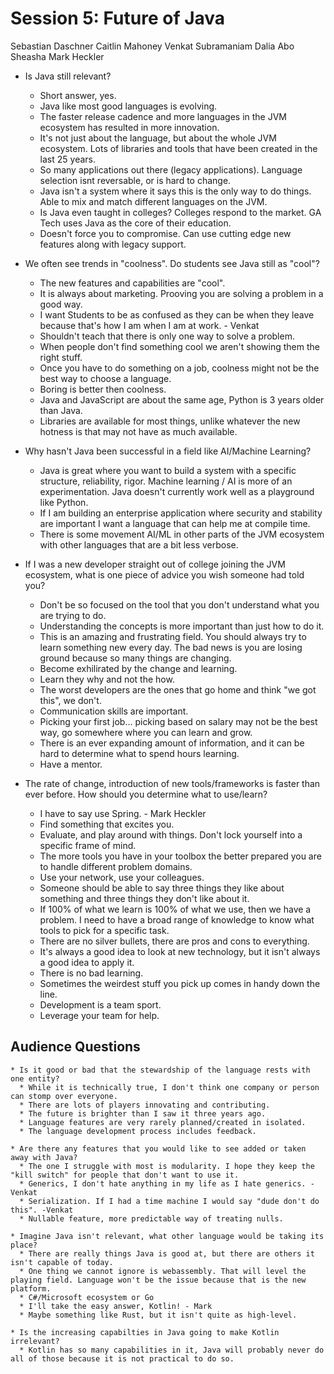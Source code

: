 # Session 5: Future of Java

Sebastian Daschner
Caitlin Mahoney
Venkat Subramaniam
Dalia Abo Sheasha
Mark Heckler

  * Is Java still relevant?
    * Short answer, yes.
    * Java like most good languages is evolving. 
    * The faster release cadence and more languages in the JVM ecosystem has resulted in more innovation.
    * It's not just about the language, but about the whole JVM ecosystem. Lots of libraries and tools that have been created in the last 25 years.
    * So many applications out there (legacy applications). Language selection isnt reversable, or is hard to change.
    * Java isn't a system where it says this is the only way to do things. Able to mix and match different languages on the JVM.
    * Is Java even taught in colleges? Colleges respond to the market. GA Tech uses Java as the core of their education.
    * Doesn't force you to compromise. Can use cutting edge new features along with legacy support.
    
  * We often see trends in "coolness". Do students see Java still as "cool"?
    * The new features and capabilities are "cool".
    * It is always about marketing. Prooving you are solving a problem in a good way.
    * I want Students to be as confused as they can be when they leave because that's how I am when I am at work. - Venkat
    * Shouldn't teach that there is only one way to solve a problem.
    * When people don't find something cool we aren't showing them the right stuff.
    * Once you have to do something on a job, coolness might not be the best way to choose a language.
    * Boring is better then coolness.
    * Java and JavaScript are about the same age, Python is 3 years older than Java.
    * Libraries are available for most things, unlike whatever the new hotness is that may not have as much available.
    
  * Why hasn't Java been successful in a field like AI/Machine Learning?
    * Java is great where you want to build a system with a specific structure, reliability, rigor. Machine learning / AI is more of an experimentation. Java doesn't currently work well as a playground like Python.
    * If I am building an enterprise application where security and stability are important I want a language that can help me at compile time. 
    * There is some movement AI/ML in other parts of the JVM ecosystem with other languages that are a bit less verbose.
    
  * If I was a new developer straight out of college joining the JVM ecosystem, what is one piece of advice you wish someone had told you?
    * Don't be so focused on the tool that you don't understand what you are trying to do.
    * Understanding the concepts is more important than just how to do it.
    * This is an amazing and frustrating field. You should always try to learn something new every day. The bad news is you are losing ground because so many things are changing.
    * Become exhilirated by the change and learning. 
    * Learn they why and not the how.
    * The worst developers are the ones that go home and think "we got this", we don't.
    * Communication skills are important.
    * Picking your first job... picking based on salary may not be the best way, go somewhere where you can learn and grow.
    * There is an ever expanding amount of information, and it can be hard to determine what to spend hours learning.
    * Have a mentor.
    
  * The rate of change, introduction of new tools/frameworks is faster than ever before. How should you determine what to use/learn?
    * I have to say use Spring. - Mark Heckler
    * Find something that excites you.
    * Evaluate, and play around with things. Don't lock yourself into a specific frame of mind.
    * The more tools you have in your toolbox the better prepared you are to handle different problem domains.
    * Use your network, use your colleagues.
    * Someone should be able to say three things they like about something and three things they don't like about it.
    * If 100% of what we learn is 100% of what we use, then we have a problem. I need to have a broad range of knowledge to know what tools to pick for a specific task.
    * There are no silver bullets, there are pros and cons to everything.
    * It's always a good idea to look at new technology, but it isn't always a good idea to apply it.
    * There is no bad learning.
    * Sometimes the weirdest stuff you pick up comes in handy down the line.
    * Development is a team sport.
    * Leverage your team for help.
  
  ## Audience Questions
  
    * Is it good or bad that the stewardship of the language rests with one entity?
      * While it is technically true, I don't think one company or person can stomp over everyone.
      * There are lots of players innovating and contributing.
      * The future is brighter than I saw it three years ago.
      * Language features are very rarely planned/created in isolated.
      * The language development process includes feedback.
    
    * Are there any features that you would like to see added or taken away with Java?
      * The one I struggle with most is modularity. I hope they keep the "kill switch" for people that don't want to use it.
      * Generics, I don't hate anything in my life as I hate generics. -Venkat
      * Serialization. If I had a time machine I would say "dude don't do this". -Venkat
      * Nullable feature, more predictable way of treating nulls.
    
    * Imagine Java isn't relevant, what other language would be taking its place?
      * There are really things Java is good at, but there are others it isn't capable of today.
      * One thing we cannot ignore is webassembly. That will level the playing field. Language won't be the issue because that is the new platform.
      * C#/Microsoft ecosystem or Go
      * I'll take the easy answer, Kotlin! - Mark
      * Maybe something like Rust, but it isn't quite as high-level.
    
    * Is the increasing capabilties in Java going to make Kotlin irrelevant?
      * Kotlin has so many capabilities in it, Java will probably never do all of those because it is not practical to do so.
    
    
    
    
